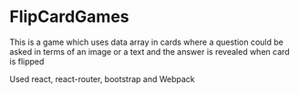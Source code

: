 # FlipCardGames

This is a game which uses data array in cards where a question could be asked in terms of an image or a text and the answer is revealed when card is flipped 

Used react, react-router, bootstrap and Webpack 
